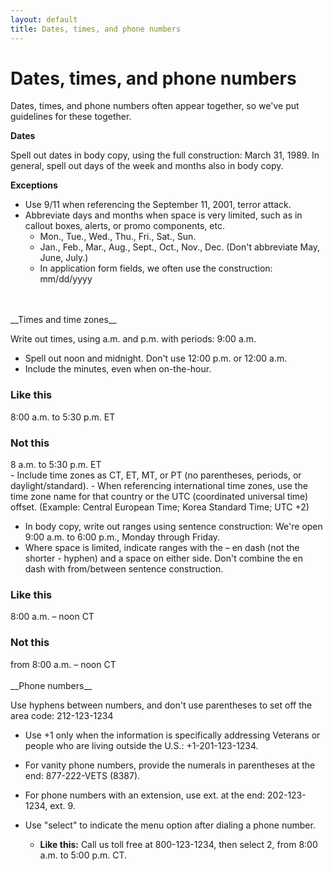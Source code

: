 ```yaml
---
layout: default
title: Dates, times, and phone numbers
---
```


# Dates, times, and phone numbers

Dates, times, and phone numbers often appear together, so we've put guidelines for these together.

__Dates__

Spell out dates in body copy, using the full construction: March 31, 1989. In general, spell out days of the week and months also in body copy.  

__Exceptions__

- Use 9/11 when referencing the September 11, 2001, terror attack.
- Abbreviate days and months when space is very limited, such as in callout boxes, alerts, or promo components, etc.
  - Mon., Tue., Wed., Thu., Fri., Sat., Sun.
  - Jan., Feb., Mar., Aug., Sept., Oct., Nov., Dec. (Don't abbreviate May, June, July.)
  - In application form fields, we often use the construction: mm/dd/yyyy
<br>



<br>
__Times and time zones__

Write out times, using a.m. and p.m. with periods: 9:00 a.m.

-  Spell out noon and midnight. Don't use 12:00 p.m. or 12:00 a.m.
- Include the minutes, even when on-the-hour.

<div class="do-dont">
<div class="do-dont__do">
<h3 class="do-dont__heading">Like this</h3>
<div class="do-dont__content" markdown="1">
8:00 a.m. to 5:30 p.m. ET
</div>
</div>
<div class="do-dont__dont">
<h3 class="do-dont__heading">Not this</h3>
<div class="do-dont__content" markdown="1">
8 a.m. to 5:30 p.m. ET  
</div>
</div>
</div>
- Include time zones as CT, ET, MT, or PT (no parentheses, periods, or daylight/standard).
- When referencing international time zones, use the time zone name for that country or the UTC (coordinated universal time) offset. (Example: Central European Time; Korea Standard Time; UTC +2)

- In body copy, write out ranges using sentence construction: We're open 9:00 a.m. to 6:00 p.m., Monday through Friday.
- Where space is limited, indicate ranges with the – en dash (not the shorter - hyphen) and a space on either side. Don't combine the en dash with from/between ​sentence construction.

<div class="do-dont">
<div class="do-dont__do">
<h3 class="do-dont__heading">Like this</h3>
<div class="do-dont__content" markdown="1">
8:00 a.m. – noon CT
</div>
</div>
<div class="do-dont__dont">
<h3 class="do-dont__heading">Not this</h3>
<div class="do-dont__content" markdown="1">
from 8:00 a.m. – noon CT
</div>
</div>
</div>




<br>
__Phone numbers__

Use hyphens between numbers, and don't use parentheses to set off the area code: 212-123-1234

- Use +1 only when the information is specifically addressing Veterans or people who are living outside the U.S.: +1-201-123-1234.

- For vanity phone numbers, provide the numerals in parentheses at the end: 877-222-VETS (8387).

- For phone numbers with an extension, use ext. at the end: 202-123-1234, ext. 9.

- Use "select" to indicate the menu option after dialing a phone number.
  - __Like this:__ Call us toll free at 800-123-1234, then select 2, from 8:00 a.m. to 5:00 p.m. CT.

